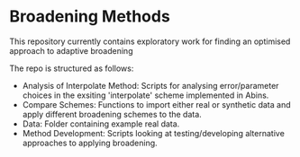 # Broadening Methods

This repository currently contains exploratory work for finding an optimised approach to adaptive broadening

The repo is structured as follows:
- Analysis of Interpolate Method: Scripts for analysing error/parameter choices in the exsiting
'interpolate' scheme implemented in Abins.
- Compare Schemes: Functions to import either real or synthetic data and apply different broadening schemes to the data.
- Data: Folder containing example real data.
- Method Development: Scripts looking at testing/developing alternative approaches to applying broadening.
